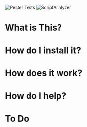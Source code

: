![Pester Tests](https://github.com/techservicesillinois/SecOps-Powershell-Qualys/workflows/Pester%20Tests/badge.svg)
![ScriptAnalyzer](https://github.com/techservicesillinois/SecOps-Powershell-Qualys/workflows/ScriptAnalyzer/badge.svg)

# What is This?

# How do I install it?

# How does it work?

# How do I help?

# To Do
